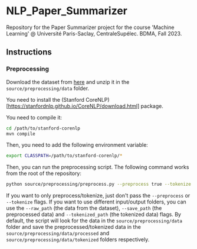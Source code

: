 # NLP_Paper_Summarizer
Repository for the Paper Summarizer project for the course 'Machine Learning' @ Université Paris-Saclay, CentraleSupélec. BDMA, Fall 2023.

## Instructions

### Preprocessing

Download the dataset from [here](https://huggingface.co/datasets/ccdv/arxiv-summarization) and unzip it in the `source/preprocessing/data` folder.

You need to install the (Stanford CoreNLP)[https://stanfordnlp.github.io/CoreNLP/download.html] package. 

You need to compile it:

```bash
cd /path/to/stanford-corenlp
mvn compile
```

Then, you need to add the following environment variable:

```bash
export CLASSPATH=/path/to/stanford-corenlp/*
```

Then, you can run the preprocessing script. The following command works from the root of the repository:

```bash
python source/preprocessing/preprocess.py --preprocess true --tokenize true
```
If you want to only preprocess/tokenize, just don't pass the `--preprocess` or `--tokenize` flags.
If you want to use different input/output folders, you can use the `--raw_path` (the data from the dataset), `--save_path` (the preprocessed data) and `--tokenized_path` (the tokenized data) flags. By default, the script will look for the data in the `source/preprocessing/data` folder and save the preprocessed/tokenized data in the `source/preprocessing/data/processed` and `source/preprocessing/data/tokenized` folders respectively.
